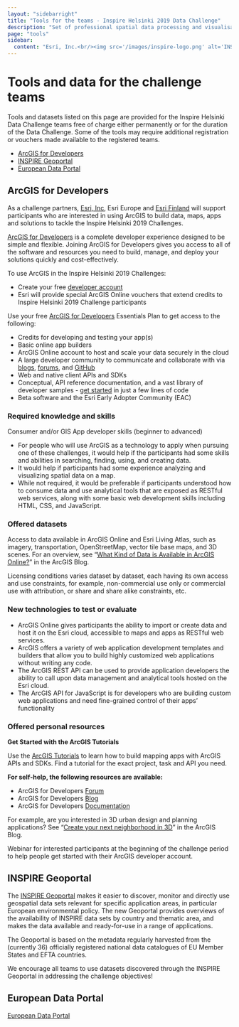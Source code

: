 ```yaml
---
layout: "sidebarright"
title: "Tools for the teams - Inspire Helsinki 2019 Data Challenge"
description: "Set of professional spatial data processing and visualisation tools provided by the challenge partners"
page: "tools"
sidebar:
  content: "Esri, Inc.<br/><img src='/images/inspire-logo.png' alt='INSPIRE' /><br/><img src='/images/european-data-portal-logo.png' alt='European Data Portal' />"
---
```

# Tools and data for the challenge teams
Tools and datasets listed on this page are provided for the Inspire Helsinki Data Challenge teams free of charge either
permanently or for the duration of the Data Challenge. Some of the tools may require additional registration or vouchers
made available to the registered teams.

* [ArcGIS for Developers](#arcgis-for-developers)
* [INSPIRE Geoportal](#inspire-geoportal)
* [European Data Portal](#european-data-portal)

## ArcGIS for Developers
As a challenge partners, [Esri, Inc](https://www.esri.com/), Esri Europe and [Esri Finland](https://www.esri.fi/) will support participants who are interested in using ArcGIS to build data, maps, apps and solutions to tackle the Inspire Helsinki 2019 Challenges.

[ArcGIS for Developers](https://developers.arcgis.com) is a complete developer experience designed to be simple and flexible. Joining ArcGIS for Developers gives you access to all of the software and resources you need to build, manage, and deploy your solutions quickly and cost-effectively.

To use ArcGIS in the Inspire Helsinki 2019 Challenges:

- Create your free [developer account](https://developers.arcgis.com/sign-up)
- Esri will provide special ArcGIS Online vouchers that extend credits to Inspire Helsinki 2019 Challenge participants

Use your free [ArcGIS for Developers](https://developers.arcgis.com/) Essentials Plan to get access to the following:

- Credits for developing and testing your app(s)
- Basic online app builders
- ArcGIS Online account to host and scale your data securely in the cloud
- A large developer community to communicate and collaborate with via [blogs](https://www.esri.com/arcgis-blog/developers/), [forums](https://community.esri.com/community/developers), and [GitHub](https://esri.github.io/)
- Web and native client APIs and SDKs
- Conceptual, API reference documentation, and a vast library of developer samples - [get started](https://developers.arcgis.com/labs/) in just a few lines of code
- Beta software and the Esri Early Adopter Community (EAC)

### Required knowledge and skills
Consumer and/or GIS App developer skills (beginner to advanced)
- For people who will use ArcGIS as a technology to apply when pursuing one of these challenges, it would help if the participants had some skills and abilities in searching, finding, using, and creating data.
- It would help if participants had some experience analyzing and visualizing spatial data on a map.
- While not required, it would be preferable if participants understood how to consume data and use analytical tools that are exposed as RESTful web services, along with some basic web development skills including HTML, CSS, and JavaScript.

### Offered datasets
Access to data available in ArcGIS Online and Esri Living Atlas, such as imagery, transportation, OpenStreetMap, vector tile base maps, and 3D scenes. For an overview, see “[What Kind of Data is Available in ArcGIS Online?](https://www.esri.com/arcgis-blog/products/product/uncategorized/what-kind-of-data-is-available-in-arcgis-online/)” in the ArcGIS Blog.

Licensing conditions varies dataset by dataset, each having its own access and use constraints, for example, non-commercial use only or commercial use with attribution, or share and share alike constraints, etc.

### New technologies to test or evaluate
- ArcGIS Online gives participants the ability to import or create data and host it on the Esri cloud, accessible to maps and apps as RESTful web services.
- ArcGIS offers a variety of web application development templates and builders that allow you to build highly customized web applications without writing any code.
- The ArcGIS REST API can be used to provide application developers the ability to call upon data management and analytical tools hosted on the Esri cloud.
- The ArcGIS API for JavaScript is for developers who are building custom web applications and need fine-grained control of their apps’ functionality

### Offered personal resources
**Get Started with the ArcGIS Tutorials**

Use the [ArcGIS Tutorials](https://developers.arcgis.com/labs/) to learn how to build mapping apps with ArcGIS APIs and SDKs. Find a tutorial for the exact project, task and API you need.

**For self-help, the following resources are available:**

- ArcGIS for Developers [Forum](http://forums.arcgis.com/forums/228-Developers)
- ArcGIS for Developers [Blog](http://blogs.esri.com/esri/arcgis/category/developer/)
- ArcGIS for Developers [Documentation](http://developers.arcgis.com/en/documentation/)

For example, are you interested in 3D urban design and planning applications? See “[Create your next neighborhood in 3D](https://www.esri.com/arcgis-blog/products/js-api-arcgis/3d-gis/create-your-next-neighborhood-in-3d/)” in the ArcGIS Blog.

Webinar for interested participants at the beginning of the challenge period to help people get started with their ArcGIS developer account.

## INSPIRE Geoportal
The [INSPIRE Geoportal](http://inspire-geoportal.ec.europa.eu/) makes it easier to discover, monitor and directly use geospatial data sets relevant for specific application areas, in particular European environmental policy. The new Geoportal provides overviews of the availability of INSPIRE data sets by country and thematic area, and makes the data available and ready-for-use in a range of applications.

The Geoportal is based on the metadata regularly harvested from the (currently 36) officially registered national data catalogues of EU Member States and EFTA countries.

We encourage all teams to use datasets discovered through the INSPIRE Geoportal in addressing the challenge objectives!

## European Data Portal
[European Data Portal](https://www.europeandataportal.eu/en/homepage)
